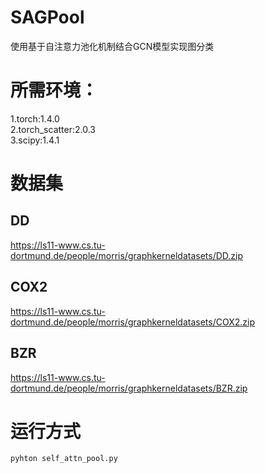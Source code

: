 # SAGPool
使用基于自注意力池化机制结合GCN模型实现图分类
# 所需环境：
1.torch:1.4.0<br>
2.torch_scatter:2.0.3<br>
3.scipy:1.4.1<br>
# 数据集
## DD<br>
https://ls11-www.cs.tu-dortmund.de/people/morris/graphkerneldatasets/DD.zip<br>
## COX2<br>
https://ls11-www.cs.tu-dortmund.de/people/morris/graphkerneldatasets/COX2.zip<br>
## BZR<br>
https://ls11-www.cs.tu-dortmund.de/people/morris/graphkerneldatasets/BZR.zip<br>
# 运行方式
`pyhton self_attn_pool.py`
